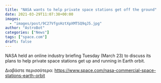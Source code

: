 ```yaml
---
title: "NASA wants to help private space stations get off the ground"
date: 2021-03-29T11:07:38+00:00
images:
  - "images/post/9C27VfgsHztXpXMTSQ9qJ5.jpg"
author: "AstroBot"
categories: ["News"]
tags: ["space.com"]
draft: false
---
```


NASA held an online industry briefing Tuesday (March 23) to discuss its plans to help private space stations get up and running in Earth orbit. 

Διαβάστε περισσότερα: https://www.space.com/nasa-commercial-space-stations-earth-orbit
